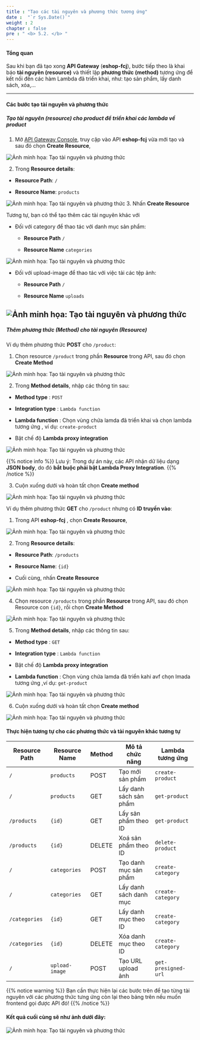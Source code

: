 ```yaml
---
title : "Tạo các tài nguyên và phương thức tương ứng"
date :  "`r Sys.Date()`" 
weight : 2
chapter : false
pre : " <b> 5.2. </b> "
---
```


#### Tổng quan

Sau khi bạn đã tạo xong **API Gateway** (**eshop-fcj**), bước tiếp theo là khai báo **tài nguyên (resource)** và thiết lập **phương thức (method)** tương ứng để kết nối đến các hàm Lambda đã triển khai, như: tạo sản phẩm, lấy danh sách, xóa,...

---

#### Các bước tạo tài nguyên và phương thức

##### **Tạo tài nguyên (resource) cho product để triển khai các lambda về product**

1. Mở [API Gateway Console](https://console.aws.amazon.com/apigateway), truy cập vào API **eshop-fcj** vừa mới tạo và sau đó chọn **Create Resource**,

![Ảnh minh họa: Tạo tài nguyên và phương thức](/images/5-config-api-gateway/5.2-create-resource-and-method/01.png)

2. Trong **Resource details**:

- **Resource Path**: `/`

- **Resource Name**: `products`
   
![Ảnh minh họa: Tạo tài nguyên và phương thức](/images/5-config-api-gateway/5.2-create-resource-and-method/02.png)
3. Nhấn **Create Resource**


Tương tự, bạn có thể tạo thêm các tài nguyên khác với 

- Đối với category để thao tác với danh mục sản phẩm:
    - **Resource Path** `/`

    - **Resource Name** `categories`

![Ảnh minh họa: Tạo tài nguyên và phương thức](/images/5-config-api-gateway/5.2-create-resource-and-method/03.png)

- Đối với upload-image để thao tác với việc tải các tệp ảnh:
    - **Resource Path** `/`

    - **Resource Name** `uploads`


![Ảnh minh họa: Tạo tài nguyên và phương thức](/images/5-config-api-gateway/5.2-create-resource-and-method/04.png)
---

##### Thêm phương thức (Method) cho tài nguyên (Resource)

Ví dụ thêm phương thức **POST** cho `/product`:

1. Chọn resource `/product` trong phần **Resource** trong API, sau đó chọn **Create Method**

![Ảnh minh họa: Tạo tài nguyên và phương thức](/images/5-config-api-gateway/5.2-create-resource-and-method/05.png)

2. Trong **Method details**, nhập các thông tin sau:

- **Method type** : `POST`

- **Integration type** : `Lambda function`

- **Lambda function** : Chọn vùng chứa lamda đã triển khai và chọn lambda tương ứng ,  ví dụ: `create-product`

- Bật chế độ **Lambda proxy integration** 

![Ảnh minh họa: Tạo tài nguyên và phương thức](/images/5-config-api-gateway/5.2-create-resource-and-method/06.png)

{{% notice info %}}
Lưu ý: Trong dự án này, các API nhận dữ liệu dạng **JSON body**, do đó **bắt buộc phải bật Lambda Proxy Integration**.
{{% /notice %}}


3. Cuộn xuống dưới và hoàn tất chọn **Create method**

![Ảnh minh họa: Tạo tài nguyên và phương thức](/images/5-config-api-gateway/5.2-create-resource-and-method/07.png)

Ví dụ thêm phương thức **GET** cho `/product` nhưng có **ID truyền vào**:

1. Trong API **eshop-fcj** , chọn **Create Resource**,

![Ảnh minh họa: Tạo tài nguyên và phương thức](/images/5-config-api-gateway/5.2-create-resource-and-method/08.png)

2. Trong **Resource details**:

- **Resource Path**: `/products`

- **Resource Name**: `{id}`

- Cuối cùng, nhấn **Create Resource**

![Ảnh minh họa: Tạo tài nguyên và phương thức](/images/5-config-api-gateway/5.2-create-resource-and-method/09.png)


4. Chọn resource `/products` trong phần **Resource** trong API, sau đó chọn Resource con `{id}`, rồi chọn **Create Method**

![Ảnh minh họa: Tạo tài nguyên và phương thức](/images/5-config-api-gateway/5.2-create-resource-and-method/10.png)

5. Trong **Method details**, nhập các thông tin sau:

- **Method type** : `GET`

- **Integration type** : `Lambda function`

- Bật chế độ **Lambda proxy integration** 

- **Lambda function** : Chọn vùng chứa lamda đã triển kahi avf chọn lmada tương ứng ,ví dụ: `get-product`

![Ảnh minh họa: Tạo tài nguyên và phương thức](/images/5-config-api-gateway/5.2-create-resource-and-method/11.png)

6. Cuộn xuống dưới và hoàn tất chọn **Create method**

![Ảnh minh họa: Tạo tài nguyên và phương thức](/images/5-config-api-gateway/5.2-create-resource-and-method/12.png)

#### Thực hiện tương tự cho các phương thức và tài nguyên khác tương tự 

| Resource Path        | Resource Name     | Method | Mô tả chức năng                | Lambda tương ứng         |
|----------------------|-------------------|--------|--------------------------------|--------------------------|
| `/`                  | `products`        | POST   | Tạo mới sản phẩm               | `create-product`         |
| `/`                  | `products`        | GET    | Lấy danh sách sản phẩm         | `get-product`            |
| `/products`          | `{id}`            | GET    | Lấy sản phẩm theo ID           | `get-product`            |
| `/products`          | `{id}`            | DELETE | Xoá sản phẩm theo ID           | `delete-product`         |
| `/`                  | `categories`      | POST   | Tạo danh mục sản phẩm          | `create-category`        |
| `/`                  | `categories`      | GET    | Lấy danh sách danh mục         | `create-category`        |
| `/categories`        | `{id}`            | GET    | Lấy danh mục theo ID           | `create-category`        |
| `/categories`        | `{id}`            | DELETE | Xóa danh mục theo ID           | `create-category`        |
| `/`                  | `upload-image`    | POST   | Tạo URL upload ảnh             | `get-presigned-url`      |


{{% notice warning %}}
Bạn cần thực hiện lại các bước trên để tạo từng tài nguyên với các phương thức tưng ứng còn lại theo bảng trên nếu muốn frontend gọi được API đó!
{{% /notice %}}


#### Kết quả cuối cùng sẽ như ảnh dưới đây:

![Ảnh minh họa: Tạo tài nguyên và phương thức](/images/5-config-api-gateway/5.2-create-resource-and-method/12-01.png)



